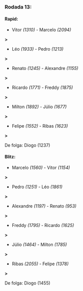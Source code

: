 ### Rodada 13:

#### Rapid:

* Vitor *(1310)*     -     Marcelo *(2094)*

 **>** 
* Léo *(1933)*     -     Pedro *(1213)*

 **>** 
* Renato *(1245)*     -     Alexandre *(1155)*

 **>** 
* Ricardo *(1771)*     -     Freddy *(1875)*

 **>** 
* Milton *(1892)*     -     Júlio *(1677)*

 **>** 
* Felipe *(1552)*     -     Ribas *(1623)*

 **>** 

De folga: Diogo (1237)

#### Blitz:

* Marcelo *(1560)*     -     Vitor *(1154)*

 **>** 
* Pedro *(1251)*     -     Léo *(1861)*

 **>** 
* Alexandre *(1197)*     -     Renato *(953)*

 **>** 
* Freddy *(1795)*     -     Ricardo *(1625)*

 **>** 
* Júlio *(1464)*     -     Milton *(1785)*

 **>** 
* Ribas *(2055)*     -     Felipe *(1378)*

 **>** 

De folga: Diogo (1455)


